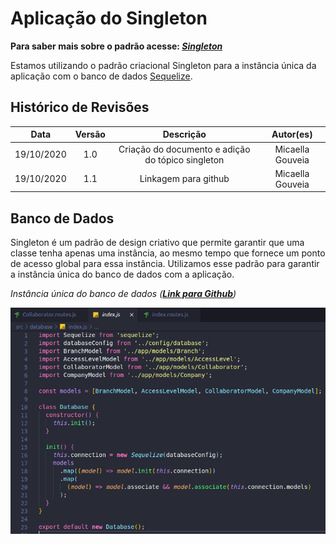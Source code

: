# Aplicação do Singleton
**Para saber mais sobre o padrão acesse: [*Singleton*](Project/Estudos/criacional?id=Singleton.md)**

Estamos utilizando o padrão criacional Singleton para a instância única da aplicação com o banco de dados [Sequelize](Modeling/objeto?id=Sequelize).

## Histórico de Revisões
| Data | Versão | Descrição | Autor(es) |
|:----:|:------:|:---------:|:---------:|
| 19/10/2020 | 1.0 | Criação do documento e adição do tópico singleton | Micaella Gouveia |
| 19/10/2020 | 1.1 | Linkagem para github | Micaella Gouveia |

## Banco de Dados

Singleton é um padrão de design criativo que permite garantir que uma classe tenha apenas uma instância, ao mesmo tempo que fornece um ponto de acesso global para essa instância. Utilizamos esse padrão para garantir a instância única do banco de dados com a aplicação.

*Instância única do banco de dados (**[Link para Github](https://github.com/UnBArqDsw/2020.1_G12_Stock_Backend/blob/devel/src/database/index.js)**)*

![singleton](../assets/padroes/singleton/singleton.png)